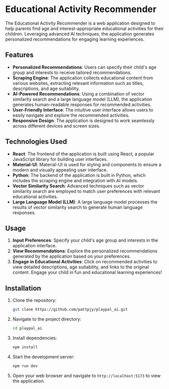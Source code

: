 # Educational Activity Recommender

The Educational Activity Recommender is a web application designed to help parents find age and interest-appropriate educational activities for their children. Leveraging advanced AI techniques, the application generates personalized recommendations for engaging learning experiences.

## Features

- **Personalized Recommendations**: Users can specify their child's age group and interests to receive tailored recommendations.
- **Scraping Engine**: The application collects educational content from various websites, extracting relevant information such as titles, descriptions, and age suitability.
- **AI-Powered Recommendations**: Using a combination of vector similarity search and a large language model (LLM), the application generates human-readable responses for recommended activities.
- **User-Friendly Interface**: The intuitive user interface allows users to easily navigate and explore the recommended activities.
- **Responsive Design**: The application is designed to work seamlessly across different devices and screen sizes.

## Technologies Used

- **React**: The frontend of the application is built using React, a popular JavaScript library for building user interfaces.
- **Material-UI**: Material-UI is used for styling and components to ensure a modern and visually appealing user interface.
- **Python**: The backend of the application is built in Python, which includes the scraping engine and integration with AI models.
- **Vector Similarity Search**: Advanced techniques such as vector similarity search are employed to match user preferences with relevant educational activities.
- **Large Language Model (LLM)**: A large language model processes the results of vector similarity search to generate human language responses.

## Usage

1. **Input Preferences**: Specify your child's age group and interests in the application interface.
2. **View Recommendations**: Explore the personalized recommendations generated by the application based on your preferences.
3. **Engage in Educational Activities**: Click on recommended activities to view detailed descriptions, age suitability, and links to the original content. Engage your child in fun and educational learning experiences!

## Installation

1. Clone the repository:
   ```bash
   git clone https://github.com/pattpjy/playpal_ai.git 
   ```

2. Navigate to the project directory:
   ```bash
   cd playpal_ai
   ```

3. Install dependencies:
   ```bash
   npm install
   ```

4. Start the development server:
   ```bash
   npm run dev
   ```

5. Open your web browser and navigate to `http://localhost:5173` to view the application.














